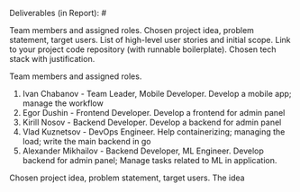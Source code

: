 Deliverables (in Report): #

Team members and assigned roles.
Chosen project idea, problem statement, target users.
List of high-level user stories and initial scope.
Link to your project code repository (with runnable boilerplate).
Chosen tech stack with justification.

Team members and assigned roles.
1. Ivan Chabanov - Team Leader, Mobile Developer. Develop a mobile app; manage the workflow
2. Egor Dushin - Frontend Developer. Develop a frontend for admin panel
3. Kirill Nosov	- Backend Developer. Develop a backend for admin panel
4. Vlad Kuznetsov - DevOps Engineer. Help containerizing; managing the load; write the main backend in go
5. Alexander Mikhailov - Backend Developer, ML Engineer. Develop backend for admin panel; Manage tasks related to ML in application.

Chosen project idea, problem statement, target users.
The idea 